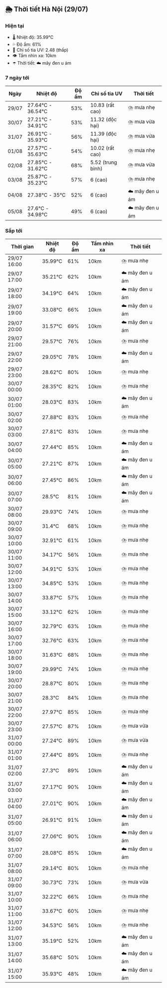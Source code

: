 ## 🌦️ Thời tiết Hà Nội (29/07)

### Hiện tại

- 🌡️ Nhiệt độ: 35.99℃
- 💦 Độ ẩm: 61%
- 🌟 Chỉ số tia UV: 2.48 (thấp)
- 👁️ Tầm nhìn xa: 10km
- ☂️ Thời tiết: ☁️ mây đen u ám

### 7 ngày tới

| Ngày | Nhiệt độ | Độ ẩm | Chỉ số tia UV | Thời tiết |
| --- | --- | --- | --- | --- |
| 29/07 | 27.64℃ - 36.54℃ | 53% | 10.83 (rất cao) | ⛈️ mưa nhẹ |
| 30/07 | 27.21℃ - 34.91℃ | 53% | 11.32 (độc hại) | ⛈️ mưa vừa |
| 31/07 | 26.91℃ - 35.93℃ | 56% | 11.39 (độc hại) | ⛈️ mưa vừa |
| 01/08 | 27.57℃ - 35.63℃ | 54% | 10.02 (rất cao) | ⛈️ mưa nhẹ |
| 02/08 | 27.85℃ - 31.62℃ | 68% | 5.52 (trung bình) | ⛈️ mưa vừa |
| 03/08 | 25.87℃ - 35.23℃ | 57% | 6 (cao) | ⛈️ mưa nhẹ |
| 04/08 | 27.38℃ - 35℃ | 52% | 6 (cao) | ☁️ mây đen u ám |
| 05/08 | 27.6℃ - 34.98℃ | 49% | 6 (cao) | ☁️ mây đen u ám |

### Sắp tới

| Thời gian | Nhiệt độ | Độ ẩm | Tầm nhìn xa | Thời tiết |
| --- | --- | --- | --- | --- |
| 29/07 16:00 | 35.99℃ | 61% | 10km | ⛈️ mưa nhẹ |
| 29/07 17:00 | 35.21℃ | 62% | 10km | ☁️ mây đen u ám |
| 29/07 18:00 | 34.19℃ | 64% | 10km | ☁️ mây đen u ám |
| 29/07 19:00 | 33.08℃ | 66% | 10km | ☁️ mây đen u ám |
| 29/07 20:00 | 31.57℃ | 69% | 10km | ☁️ mây đen u ám |
| 29/07 21:00 | 29.57℃ | 76% | 10km | ⛈️ mưa nhẹ |
| 29/07 22:00 | 29.05℃ | 78% | 10km | ☁️ mây đen u ám |
| 29/07 23:00 | 28.62℃ | 80% | 10km | ⛈️ mưa nhẹ |
| 30/07 00:00 | 28.35℃ | 82% | 10km | ⛈️ mưa nhẹ |
| 30/07 01:00 | 28.03℃ | 83% | 10km | ☁️ mây đen u ám |
| 30/07 02:00 | 27.88℃ | 83% | 10km | ⛈️ mưa nhẹ |
| 30/07 03:00 | 27.81℃ | 83% | 10km | ⛈️ mưa nhẹ |
| 30/07 04:00 | 27.44℃ | 85% | 10km | ☁️ mây đen u ám |
| 30/07 05:00 | 27.21℃ | 87% | 10km | ☁️ mây đen u ám |
| 30/07 06:00 | 27.45℃ | 86% | 10km | ☁️ mây đen u ám |
| 30/07 07:00 | 28.5℃ | 81% | 10km | ☁️ mây đen u ám |
| 30/07 08:00 | 29.93℃ | 74% | 10km | ⛈️ mưa nhẹ |
| 30/07 09:00 | 31.4℃ | 68% | 10km | ⛈️ mưa nhẹ |
| 30/07 10:00 | 32.91℃ | 61% | 10km | ⛈️ mưa nhẹ |
| 30/07 11:00 | 34.17℃ | 56% | 10km | ⛈️ mưa nhẹ |
| 30/07 12:00 | 34.91℃ | 53% | 10km | ⛈️ mưa nhẹ |
| 30/07 13:00 | 34.85℃ | 53% | 10km | ⛈️ mưa nhẹ |
| 30/07 14:00 | 33.87℃ | 57% | 10km | ⛈️ mưa nhẹ |
| 30/07 15:00 | 33.12℃ | 62% | 10km | ⛈️ mưa nhẹ |
| 30/07 16:00 | 32.79℃ | 63% | 10km | ⛈️ mưa nhẹ |
| 30/07 17:00 | 32.76℃ | 63% | 10km | ⛈️ mưa nhẹ |
| 30/07 18:00 | 31.63℃ | 68% | 10km | ⛈️ mưa nhẹ |
| 30/07 19:00 | 29.99℃ | 74% | 10km | ⛈️ mưa nhẹ |
| 30/07 20:00 | 28.87℃ | 80% | 10km | ⛈️ mưa nhẹ |
| 30/07 21:00 | 28.3℃ | 84% | 10km | ⛈️ mưa nhẹ |
| 30/07 22:00 | 27.97℃ | 85% | 10km | ⛈️ mưa nhẹ |
| 30/07 23:00 | 27.57℃ | 87% | 10km | ⛈️ mưa vừa |
| 31/07 00:00 | 27.24℃ | 89% | 10km | ⛈️ mưa vừa |
| 31/07 01:00 | 27.44℃ | 89% | 10km | ⛈️ mưa nhẹ |
| 31/07 02:00 | 27.3℃ | 89% | 10km | ☁️ mây đen u ám |
| 31/07 03:00 | 27.17℃ | 90% | 10km | ☁️ mây đen u ám |
| 31/07 04:00 | 27.01℃ | 90% | 10km | ☁️ mây đen u ám |
| 31/07 05:00 | 26.91℃ | 91% | 10km | ☁️ mây đen u ám |
| 31/07 06:00 | 27.06℃ | 90% | 10km | ☁️ mây đen u ám |
| 31/07 07:00 | 28.08℃ | 85% | 10km | ☁️ mây đen u ám |
| 31/07 08:00 | 29.14℃ | 80% | 10km | ⛈️ mưa nhẹ |
| 31/07 09:00 | 30.73℃ | 73% | 10km | ⛈️ mưa vừa |
| 31/07 10:00 | 32.22℃ | 66% | 10km | ⛈️ mưa nhẹ |
| 31/07 11:00 | 33.67℃ | 60% | 10km | ⛈️ mưa nhẹ |
| 31/07 12:00 | 34.53℃ | 56% | 10km | ⛈️ mưa nhẹ |
| 31/07 13:00 | 35.19℃ | 52% | 10km | ☁️ mây đen u ám |
| 31/07 14:00 | 35.68℃ | 50% | 10km | ☁️ mây đen u ám |
| 31/07 15:00 | 35.93℃ | 48% | 10km | ☁️ mây đen u ám |
